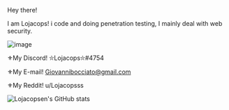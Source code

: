 Hey there! 

I am Lojacops! i code and doing penetration testing, I mainly deal with web security.

![image](https://user-images.githubusercontent.com/68278515/112767932-add60a80-9019-11eb-9272-a2f2130dd1d0.png)


⚜My Discord! ⛥Lojacops⛥#4754

⚜My E-mail! Giovannibocciato@gmail.com

⚜My Reddit! u/Lojacopsss


![Lojacopsen's GitHub stats](https://github-readme-stats.vercel.app/api?username=Lojacopsen&count_private=true&theme=radical)


